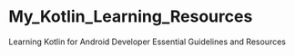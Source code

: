 # My_Kotlin_Learning_Resources
Learning Kotlin for Android Developer Essential Guidelines and Resources
